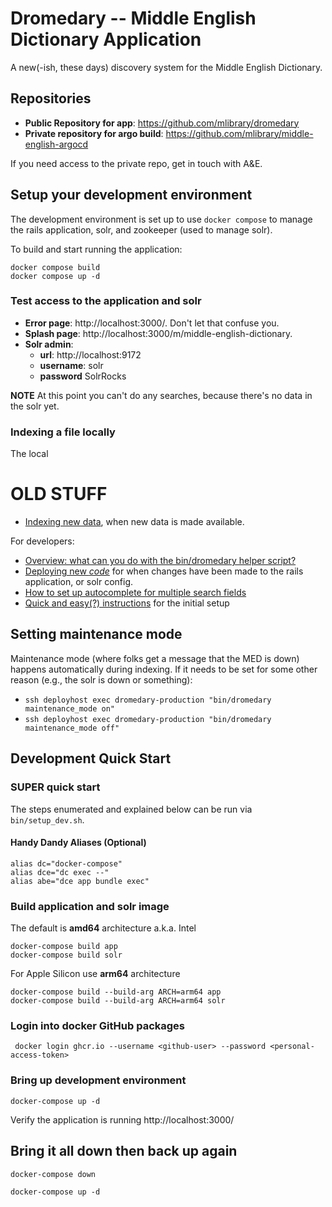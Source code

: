 # Dromedary -- Middle English Dictionary Application

A new(-ish, these days) discovery system for the Middle English Dictionary.

## Repositories

* **Public Repository for app**: https://github.com/mlibrary/dromedary
* **Private repository for argo build**: https://github.com/mlibrary/middle-english-argocd

If you need access to the private repo, get in touch with A&E.

## Setup your development environment

The development environment is set up to use `docker compose` to manage 
the rails application, solr, and zookeeper (used to manage solr).

To build and start running the application:

```shell
docker compose build
docker compose up -d
```

### Test access to the application and solr


* **Error page**: http://localhost:3000/. Don't let that confuse you.
* **Splash page**: http://localhost:3000/m/middle-english-dictionary.
* **Solr admin**:
  * **url**: http://localhost:9172
  * **username**: solr
  * **password** SolrRocks

**NOTE** At this point you can't do any searches, because there's no data in the
solr yet.

### Indexing a file locally

The local 




# OLD STUFF 

* [Indexing new data](docs/indexing.md), when new data is made available.

For developers:
* [Overview: what can you do with the bin/dromedary helper script?](docs/dromedary_executable.md)
* [Deploying new _code_](docs/deploying.md) for when changes have been made 
to the rails application, or solr config.
* [How to set up autocomplete for multiple search fields](docs/autocomplete_setup.md)
* [Quick and easy(?) instructions](docs/setting_up_dev_environment_on_unix_or_mac.md) for the initial setup

## Setting maintenance mode

Maintenance mode (where folks get a message that the MED is down) happens 
automatically during indexing. If it needs to be set for some other 
reason (e.g., the solr is down or something):

* `ssh deployhost exec dromedary-production "bin/dromedary maintenance_mode on"`
* `ssh deployhost exec dromedary-production "bin/dromedary maintenance_mode off"`


## Development Quick Start

### SUPER quick start

The steps enumerated and explained below can be run via `bin/setup_dev.sh`.

#### Handy Dandy Aliases (Optional)
```shell
alias dc="docker-compose"
alias dce="dc exec --"
alias abe="dce app bundle exec"
```
### Build application and solr image
The default is **amd64** architecture a.k.a. Intel
```shell
docker-compose build app
docker-compose build solr
```
For Apple Silicon use **arm64** architecture
```shell
docker-compose build --build-arg ARCH=arm64 app
docker-compose build --build-arg ARCH=arm64 solr
```
### Login into docker GitHub packages
```shell
 docker login ghcr.io --username <github-user> --password <personal-access-token>
```
### Bring up development environment
```shell
docker-compose up -d
```


Verify the application is running http://localhost:3000/
## Bring it all down then back up again
```shell
docker-compose down
```
```shell
docker-compose up -d
```
